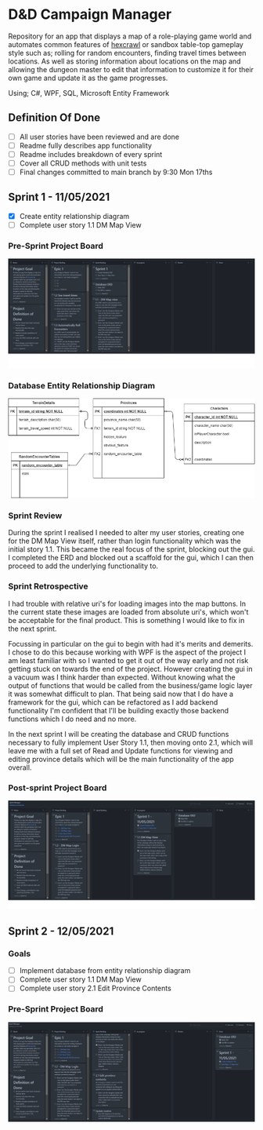 # D&D Campaign Manager
Repository for an app that displays a map of a role-playing game world and automates common features of [hexcrawl](https://www.runagame.net/2014/03/the-hex-crawl.html) or sandbox table-top gameplay style such as; rolling for random encounters, finding travel times between locations. As well as storing information about locations on the map and allowing the dungeon master to edit that information to customize it for their own game and update it as the game progresses. 

Using; C#, WPF, SQL, Microsoft Entity Framework

## Definition Of Done

- [ ] All user stories have been reviewed and are done
- [ ] Readme fully describes app functionality
- [ ] Readme includes breakdown of every sprint
- [ ] Cover all CRUD methods with unit tests
- [ ] Final changes committed to main branch by 9:30 Mon 17ths

## Sprint 1  - 11/05/2021

- [x] Create entity relationship diagram
- [ ] Complete user story 1.1 DM Map View

### Pre-Sprint Project Board

![](/readme_images/sprint1_presprint.png)

### Database Entity Relationship Diagram

![](readme_images/databaseERD.png)

### Sprint Review

During the sprint I realised I needed to alter my user stories, creating one for the DM Map View itself, rather than login functionality which was the initial story 1.1. This became the real focus of the sprint, blocking out the gui. I completed the ERD and blocked out a scaffold for the gui, which I can then proceed to add the underlying functionality to.

### Sprint Retrospective

I had trouble with relative uri's for loading images into the map buttons. In the current state these images are loaded from absolute uri's, which won't be acceptable for the final product. This is something I would like to fix in the next sprint. 

Focussing in particular on the gui to begin with had it's merits and demerits. I chose to do this because working with WPF is the aspect of the project I am least familiar with so I wanted to get it out of the way early and not risk getting stuck on towards the end of the project. However creating the gui in a vacuum was I think harder than expected. Without knowing what the output of functions that would be called from the business/game logic layer it was somewhat difficult to plan. That being said now that I do have a framework for the gui, which can be refactored as I add backend functionality I'm confident that I'll be building exactly those backend functions which I do need and no more.

In the next sprint I will be creating the database and CRUD functions necessary to fully implement User Story 1.1, then moving onto 2.1, which will leave me with a full set of Read and Update functions for viewing and editing province details which will be the main functionality of the app overall.

### Post-sprint Project Board

![Sprint 2 - Project Manager Post-Sprint](/readme_images/sprint1_postsprint.png)

## Sprint 2 - 12/05/2021

### Goals

- [ ] Implement database from entity relationship diagram
- [ ] Complete user story 1.1 DM Map View
- [ ] Complete user story 2.1 Edit Province Contents

### Pre-Sprint Project Board

![](readme_images/sprint2_presprint.png)